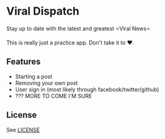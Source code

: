 # Viral Dispatch
Stay up to date with the latest and greatest :star:Viral News:star:

This is really just a practice app. Don't take it to :heart:.

## Features
* Starting a post
* Removing your own post
* User sign in (most likely through facebook/twitter/github)
* ??? MORE TO COME I'M SURE

## License
See [LICENSE](https://github.com/brntbeer/viral_dispatch/blob/master/LICENSE)
